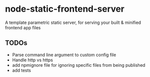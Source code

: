 # node-static-frontend-server

A template parametric static server, for serving your built &amp; minified frontend app files

## TODOs

- Parse command line argument to custom config file
- Handle http vs https
- add npmignore file for ignoring specific files from being published
- add tests
